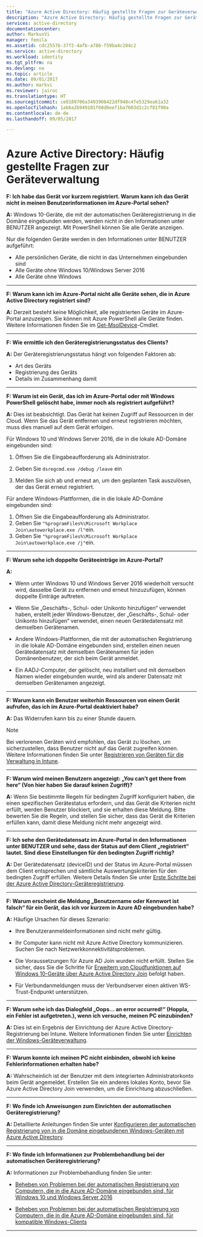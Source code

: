 ```yaml
---
title: "Azure Active Directory: Häufig gestellte Fragen zur Geräteverwaltung | Microsoft-Dokumentation"
description: "Azure Active Directory: Häufig gestellte Fragen zur Geräteverwaltung."
services: active-directory
documentationcenter: 
author: MarkusVi
manager: femila
ms.assetid: cdc25576-37f2-4afb-a786-f59ba4c284c2
ms.service: active-directory
ms.workload: identity
ms.tgt_pltfrm: na
ms.devlang: na
ms.topic: article
ms.date: 09/01/2017
ms.author: markvi
ms.reviewer: jairoc
ms.translationtype: HT
ms.sourcegitcommit: ce0189706a3493908422df948c4fe5329ea61a32
ms.openlocfilehash: 1ab6a2b949101f60d6eef1ba7603d1c2cf81f90a
ms.contentlocale: de-de
ms.lasthandoff: 09/05/2017

---
```

# <a name="azure-active-directory-device-management-faq"></a>Azure Active Directory: Häufig gestellte Fragen zur Geräteverwaltung

**F: Ich habe das Gerät vor kurzem registriert. Warum kann ich das Gerät nicht in meinen Benutzerinformationen im Azure-Portal sehen?**

**A:** Windows 10-Geräte, die mit der automatischen Geräteregistrierung in die Domäne eingebunden werden, werden nicht in den Informationen unter BENUTZER angezeigt.
Mit PowerShell können Sie alle Geräte anzeigen. 

Nur die folgenden Geräte werden in den Informationen unter BENUTZER aufgeführt:

- Alle persönlichen Geräte, die nicht in das Unternehmen eingebunden sind 
- Alle Geräte ohne Windows 10/Windows Server 2016 
- Alle Geräte ohne Windows 

---

**F: Warum kann ich im Azure-Portal nicht alle Geräte sehen, die in Azure Active Directory registriert sind?** 

**A:** Derzeit besteht keine Möglichkeit, alle registrierten Geräte im Azure-Portal anzuzeigen. Sie können mit Azure PowerShell alle Geräte finden. Weitere Informationen finden Sie im [Get-MsolDevice](/powershell/module/msonline/get-msoldevice?view=azureadps-1.0)-Cmdlet.

--- 

**F: Wie ermittle ich den Geräteregistrierungsstatus des Clients?**

**A:** Der Geräteregistrierungsstatus hängt von folgenden Faktoren ab:

- Art des Geräts
- Registrierung des Geräts 
- Details im Zusammenhang damit 
 

---

**F: Warum ist ein Gerät, das ich im Azure-Portal oder mit Windows PowerShell gelöscht habe, immer noch als registriert aufgeführt?**

**A:** Dies ist beabsichtigt. Das Gerät hat keinen Zugriff auf Ressourcen in der Cloud. Wenn Sie das Gerät entfernen und erneut registrieren möchten, muss dies manuell auf dem Gerät erfolgen. 

Für Windows 10 und Windows Server 2016, die in die lokale AD-Domäne eingebunden sind:

1.  Öffnen Sie die Eingabeaufforderung als Administrator.

2.  Geben Sie `dsregcmd.exe /debug /leave` ein

3.  Melden Sie sich ab und erneut an, um den geplanten Task auszulösen, der das Gerät erneut registriert. 

Für andere Windows-Plattformen, die in die lokale AD-Domäne eingebunden sind:

1.  Öffnen Sie die Eingabeaufforderung als Administrator.
2.  Geben Sie `"%programFiles%\Microsoft Workplace Join\autoworkplace.exe /l"`ein.
3.  Geben Sie `"%programFiles%\Microsoft Workplace Join\autoworkplace.exe /j"`ein.

---

**F: Warum sehe ich doppelte Geräteeinträge im Azure-Portal?**

**A:**

-   Wenn unter Windows 10 und Windows Server 2016 wiederholt versucht wird, dasselbe Gerät zu entfernen und erneut hinzuzufügen, können doppelte Einträge auftreten. 

-   Wenn Sie „Geschäfts-, Schul- oder Unikonto hinzufügen“ verwendet haben, erstellt jeder Windows-Benutzer, der „Geschäfts-, Schul- oder Unikonto hinzufügen“ verwendet, einen neuen Gerätedatensatz mit demselben Gerätenamen.

-   Andere Windows-Plattformen, die mit der automatischen Registrierung in die lokale AD-Domäne eingebunden sind, erstellen einen neuen Gerätedatensatz mit demselben Gerätenamen für jeden Domänenbenutzer, der sich beim Gerät anmeldet. 

-   Ein AADJ-Computer, der gelöscht, neu installiert und mit demselben Namen wieder eingebunden wurde, wird als anderer Datensatz mit demselben Gerätenamen angezeigt.

---

**F: Warum kann ein Benutzer weiterhin Ressourcen von einem Gerät aufrufen, das ich im Azure-Portal deaktiviert habe?**

**A:** Das Widerrufen kann bis zu einer Stunde dauern.

>[!Note] 
>Bei verlorenen Geräten wird empfohlen, das Gerät zu löschen, um sicherzustellen, dass Benutzer nicht auf das Gerät zugreifen können. Weitere Informationen finden Sie unter [Registrieren von Geräten für die Verwaltung in Intune](https://docs.microsoft.com/intune/deploy-use/enroll-devices-in-microsoft-intune). 


---

**F: Warum wird meinen Benutzern angezeigt: „You can’t get there from here“ (Von hier haben Sie darauf keinen Zugriff)?**

**A:** Wenn Sie bestimmte Regeln für bedingten Zugriff konfiguriert haben, die einen spezifischen Gerätestatus erfordern, und das Gerät die Kriterien nicht erfüllt, werden Benutzer blockiert, und sie erhalten diese Meldung. Bitte bewerten Sie die Regeln, und stellen Sie sicher, dass das Gerät die Kriterien erfüllen kann, damit diese Meldung nicht mehr angezeigt wird.

---


**F: Ich sehe den Gerätedatensatz im Azure-Portal in den Informationen unter BENUTZER und sehe, dass der Status auf dem Client „registriert“ lautet. Sind diese Einstellungen für den bedingten Zugriff richtig?**

**A:** Der Gerätedatensatz (deviceID) und der Status im Azure-Portal müssen dem Client entsprechen und sämtliche Auswertungskriterien für den bedingten Zugriff erfüllen. Weitere Details finden Sie unter [Erste Schritte bei der Azure Active Directory-Geräteregistrierung](active-directory-device-registration.md).

---

**F: Warum erscheint die Meldung „Benutzername oder Kennwort ist falsch“ für ein Gerät, das ich vor kurzem in Azure AD eingebunden habe?**

**A:** Häufige Ursachen für dieses Szenario:

- Ihre Benutzeranmeldeinformationen sind nicht mehr gültig.

- Ihr Computer kann nicht mit Azure Active Directory kommunizieren. Suchen Sie nach Netzwerkkonnektivitätsproblemen.

- Die Voraussetzungen für Azure AD Join wurden nicht erfüllt. Stellen Sie sicher, dass Sie die Schritte für [Erweitern von Cloudfunktionen auf Windows 10-Geräte über Azure Active Directory Join](active-directory-azureadjoin-overview.md) befolgt haben.  

- Für Verbundanmeldungen muss der Verbundserver einen aktiven WS-Trust-Endpunkt unterstützen. 

---

**F: Warum sehe ich das Dialogfeld „Oops… an error occurred!“ (Hoppla, ein Fehler ist aufgetreten.), wenn ich versuche, meinen PC einzubinden?**

**A:** Dies ist ein Ergebnis der Einrichtung der Azure Active Directory-Registrierung bei Intune. Weitere Informationen finden Sie unter [Einrichten der Windows-Geräteverwaltung](https://docs.microsoft.com/intune/deploy-use/set-up-windows-device-management-with-microsoft-intune#azure-active-directory-enrollment).  

---

**F: Warum konnte ich meinen PC nicht einbinden, obwohl ich keine Fehlerinformationen erhalten habe?**

**A:** Wahrscheinlich ist der Benutzer mit dem integrierten Administratorkonto beim Gerät angemeldet. Erstellen Sie ein anderes lokales Konto, bevor Sie Azure Active Directory Join verwenden, um die Einrichtung abzuschließen. 

---

**F: Wo finde ich Anweisungen zum Einrichten der automatischen Geräteregistrierung?**

**A:** Detaillierte Anleitungen finden Sie unter [Konfigurieren der automatischen Registrierung von in die Domäne eingebundenen Windows-Geräten mit Azure Active Directory](active-directory-conditional-access-automatic-device-registration-setup.md).

---

**F: Wo finde ich Informationen zur Problembehandlung bei der automatischen Geräteregistrierung?**

**A:** Informationen zur Problembehandlung finden Sie unter:

- [Beheben von Problemen bei der automatischen Registrierung von Computern, die in die Azure AD-Domäne eingebunden sind, für Windows 10 und Windows Server 2016](device-management-troubleshoot-hybrid-join-windows-current.md)

- [Beheben von Problemen bei der automatischen Registrierung von Computern, die in die Azure AD-Domäne eingebunden sind, für kompatible Windows-Clients](device-management-troubleshoot-hybrid-join-windows-legacy.md)
 
---


